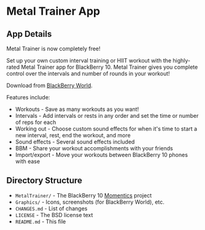 Metal Trainer App
=================

App Details
-----------

Metal Trainer is now completely free!

Set up your own custom interval training or HIIT workout with the highly-rated
Metal Trainer app for BlackBerry 10. Metal Trainer gives you complete control
over the intervals and number of rounds in your workout!

Download from [BlackBerry World](https://appworld.blackberry.com/webstore/content/32950887/?lang=en&countrycode=CA).

Features include:

* Workouts - Save as many workouts as you want!
* Intervals - Add intervals or rests in any order and set the time or number of reps for each
* Working out - Choose custom sound effects for when it's time to start a new interval, rest, end the workout, and more
* Sound effects - Several sound effects included
* BBM - Share your workout accomplishments with your friends
* Import/export - Move your workouts between BlackBerry 10 phones with ease

Directory Structure
-------------------

* `MetalTrainer/` - The BlackBerry 10 [Momentics](http://developer.blackberry.com/native/downloads/) project
* `Graphics/` - Icons, screenshots (for BlackBerry World), etc.
* `CHANGES.md` - List of changes
* `LICENSE` - The BSD license text
* `README.md` - This file
